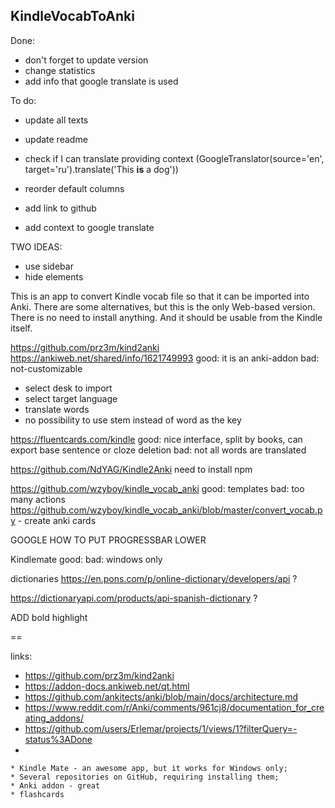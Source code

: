 ## KindleVocabToAnki
Done:
* don't forget to update version
* change statistics
* add info that google translate is used

To do:
* update all texts
* update readme

* check if I can translate providing context (GoogleTranslator(source='en', target='ru').translate('This <b>is</b> a dog'))
* reorder default columns
* add link to github
* add context to google translate

TWO IDEAS:
* use sidebar
* hide elements

This is an app to convert Kindle vocab file so that it can be imported into Anki. There are some alternatives, but this is the only Web-based version. There is no need to install anything. And it should be usable from the Kindle itself.

https://github.com/prz3m/kind2anki https://ankiweb.net/shared/info/1621749993
good: it is an anki-addon
bad: not-customizable

* select desk to import
* select target language
* translate words
* no possibility to use stem instead of word as the key

https://fluentcards.com/kindle
good: nice interface, split by books, can export base sentence or cloze deletion
bad: not all words are translated

https://github.com/NdYAG/Kindle2Anki
need to install npm


https://github.com/wzyboy/kindle_vocab_anki
good: templates
bad: too many actions
https://github.com/wzyboy/kindle_vocab_anki/blob/master/convert_vocab.py - create anki cards


GOOGLE HOW TO PUT PROGRESSBAR LOWER



Kindlemate
good:
bad: windows only

dictionaries
https://en.pons.com/p/online-dictionary/developers/api ?

https://dictionaryapi.com/products/api-spanish-dictionary ?

ADD bold highlight

==

links:
* https://github.com/prz3m/kind2anki
* https://addon-docs.ankiweb.net/qt.html
* https://github.com/ankitects/anki/blob/main/docs/architecture.md
* https://www.reddit.com/r/Anki/comments/961cj8/documentation_for_creating_addons/
* https://github.com/users/Erlemar/projects/1/views/1?filterQuery=-status%3ADone
*

    * Kindle Mate - an awesome app, but it works for Windows only;
    * Several repositories on GitHub, requiring installing them;
    * Anki addon - great
    * flashcards
